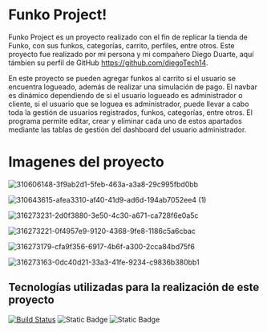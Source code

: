 # Funko Project!

Funko Project es un proyecto realizado con el fin de replicar la tienda de Funko, con sus funkos, categorías, carrito, perfiles, entre otros. Este proyecto fue realizado por mi persona y mi compañero Diego Duarte, aquí támbien su perfil de GitHub https://github.com/diegoTech14.

En este proyecto se pueden agregar funkos al carrito si el usuario se encuentra logueado, además de realizar una simulación de pago. El navbar es dinámico dependiendo de si el usuario logueado es administrador o cliente, si el
usuario que se loguea es administrador, puede llevar a cabo toda la gestión de usuarios registrados, funkos, categorías, entre otros. El programa permite editar, crear y eliminar cada uno de estos apartados mediante las tablas de gestión del dashboard del usuario administrador.

# Imagenes del proyecto
![310606148-3f9ab2d1-5feb-463a-a3a8-29c995fbd0bb](https://github.com/QuiqueCode/funkoProject/assets/149546547/7adc6f9d-933b-45e4-be02-fa9732ac671e)

![310643615-afea3310-af40-41d9-ad6d-194ab7052ee4 (1)](https://github.com/QuiqueCode/funkoProject/assets/149546547/a1079373-972c-4d12-a87a-edd0ace5ef0d)

![316273231-2d0f3880-3e50-4c30-a671-ca728f6e0a5c](https://github.com/QuiqueCode/funkoProject/assets/149546547/5f6cfcb7-2844-4404-b1a7-41d157ddcb74)

![316273221-0f4957e9-9120-4368-9fe8-1186c5a6cbac](https://github.com/QuiqueCode/funkoProject/assets/149546547/16400882-9d19-4b59-902f-fad0a6e7a592)

![316273179-cfa9f356-6917-4b6f-a300-2cca84bd75f6](https://github.com/QuiqueCode/funkoProject/assets/149546547/1058b0ac-7be7-4a76-b10d-a3f701836faa)

![316273163-0dc40d21-33a3-41fe-9234-c9836b380bb1](https://github.com/QuiqueCode/funkoProject/assets/149546547/5e009276-c836-4da6-9dd2-73cebc2f5208)


## Tecnologías utilizadas para la realización de este proyecto


[![Build Status](https://img.shields.io/badge/build-MySQL-4479A1?style=for-the-badge&logo=MySQL&logoColor=white&label=%20&labelColor=black&color=4479A1&cacheSeconds=3600)](https://img.shields.io/badge/build-MySQL-4479A1?style=for-the-badge&logo=MySQL&logoColor=white&label=%20&labelColor=black&color=4479A1&cacheSeconds=3600) 
![Static Badge](https://img.shields.io/badge/https%3A%2F%2Fimg.shields.io%2Fbadge%2F%3AbadgeContent%3Fstyle%3Dfor-PHP-badge%26logo%3Dlaravel%26logoColor%3D%2523FF2D20%26label%3D%2520%26labelColor%3Dblack%26color%3D%2523FF2D20%26cacheSeconds%3D3600?style=for-the-badge&logo=php&logoColor=white&label=%20&labelColor=black&color=%23777BB4&cacheSeconds=3600) 
![Static Badge](https://img.shields.io/badge/https%3A%2F%2Fimg.shields.io%2Fbadge%2Fany_text-Angular-blue?style=for-the-badge&logo=Angular&logoColor=white&label=%20&labelColor=black&color=%23DD1100&cacheSeconds=3600)



